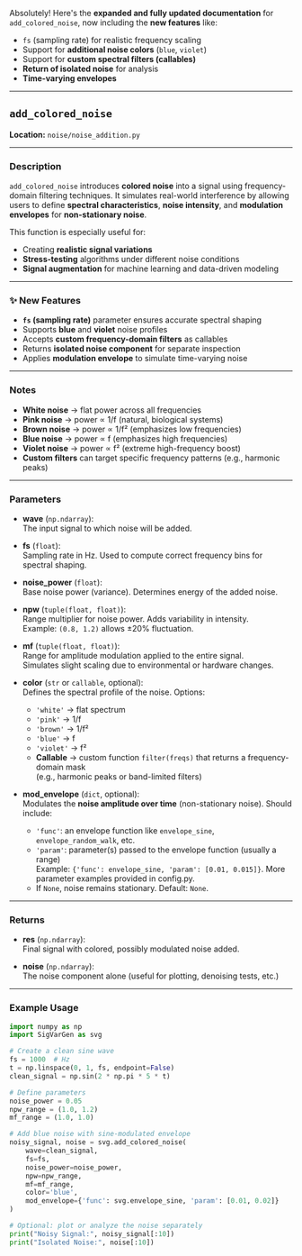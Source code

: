 Absolutely! Here's the **expanded and fully updated documentation** for `add_colored_noise`, now including the **new features** like:

- `fs` (sampling rate) for realistic frequency scaling  
- Support for **additional noise colors** (`blue`, `violet`)  
- Support for **custom spectral filters (callables)**  
- **Return of isolated noise** for analysis  
- **Time-varying envelopes**

---

## `add_colored_noise`

**Location:** `noise/noise_addition.py`

---

### Description

`add_colored_noise` introduces **colored noise** into a signal using frequency-domain filtering techniques. It simulates real-world interference by allowing users to define **spectral characteristics**, **noise intensity**, and **modulation envelopes** for **non-stationary noise**.

This function is especially useful for:
- Creating **realistic signal variations**
- **Stress-testing** algorithms under different noise conditions
- **Signal augmentation** for machine learning and data-driven modeling

---

### ✨ New Features
- **`fs` (sampling rate)** parameter ensures accurate spectral shaping
- Supports **blue** and **violet** noise profiles
- Accepts **custom frequency-domain filters** as callables
- Returns **isolated noise component** for separate inspection
- Applies **modulation envelope** to simulate time-varying noise

---

### Notes

- **White noise** → flat power across all frequencies  
- **Pink noise** → power ∝ 1/f (natural, biological systems)  
- **Brown noise** → power ∝ 1/f² (emphasizes low frequencies)  
- **Blue noise** → power ∝ f (emphasizes high frequencies)  
- **Violet noise** → power ∝ f² (extreme high-frequency boost)  
- **Custom filters** can target specific frequency patterns (e.g., harmonic peaks)

---

### Parameters

- **wave** (`np.ndarray`):  
  The input signal to which noise will be added.

- **fs** (`float`):  
  Sampling rate in Hz. Used to compute correct frequency bins for spectral shaping.

- **noise_power** (`float`):  
  Base noise power (variance). Determines energy of the added noise.

- **npw** (`tuple(float, float)`):  
  Range multiplier for noise power. Adds variability in intensity.  
  Example: `(0.8, 1.2)` allows ±20% fluctuation.

- **mf** (`tuple(float, float)`):  
  Range for amplitude modulation applied to the entire signal.  
  Simulates slight scaling due to environmental or hardware changes.

- **color** (`str` or `callable`, optional):  
  Defines the spectral profile of the noise. Options:
  - `'white'` → flat spectrum
  - `'pink'` → 1/f
  - `'brown'` → 1/f²
  - `'blue'` → f
  - `'violet'` → f²  
  - **Callable** → custom function `filter(freqs)` that returns a frequency-domain mask  
    (e.g., harmonic peaks or band-limited filters)

- **mod_envelope** (`dict`, optional):  
  Modulates the **noise amplitude over time** (non-stationary noise). Should include:
  - `'func'`: an envelope function like `envelope_sine`, `envelope_random_walk`, etc.
  - `'param'`: parameter(s) passed to the envelope function (usually a range)  
  Example: `{'func': envelope_sine, 'param': [0.01, 0.015]}`. More parameter examples provided in config.py.
  - If `None`, noise remains stationary. Default: `None`. 


---

### Returns

- **res** (`np.ndarray`):  
  Final signal with colored, possibly modulated noise added.

- **noise** (`np.ndarray`):  
  The noise component alone (useful for plotting, denoising tests, etc.)

---

### Example Usage

```python
import numpy as np
import SigVarGen as svg

# Create a clean sine wave
fs = 1000  # Hz
t = np.linspace(0, 1, fs, endpoint=False)
clean_signal = np.sin(2 * np.pi * 5 * t)

# Define parameters
noise_power = 0.05
npw_range = (1.0, 1.2)
mf_range = (1.0, 1.0)

# Add blue noise with sine-modulated envelope
noisy_signal, noise = svg.add_colored_noise(
    wave=clean_signal,
    fs=fs,
    noise_power=noise_power,
    npw=npw_range,
    mf=mf_range,
    color='blue',
    mod_envelope={'func': svg.envelope_sine, 'param': [0.01, 0.02]}
)

# Optional: plot or analyze the noise separately
print("Noisy Signal:", noisy_signal[:10])
print("Isolated Noise:", noise[:10])
```
